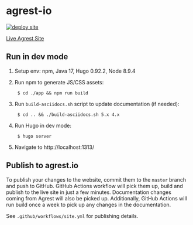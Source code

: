 # agrest-io

[![deploy site](https://github.com/agrestio/agrest-io/workflows/deploy%20site/badge.svg)](https://github.com/agrestio/agrest-io/actions)

[Live Agrest Site](https://agrest.io/)


## Run in dev mode

1. Setup env: npm, Java 17, Hugo 0.92.2, Node 8.9.4

2. Run npm to generate JS/CSS assets:

        $ cd ./app && npm run build
        
3. Run `build-asciidocs.sh` script to update documentation (if needed):

        $ cd .. && ./build-asciidocs.sh 5.x 4.x

4. Run Hugo in dev mode:

        $ hugo server

5. Navigate to http://localhost:1313/


## Publish to agrest.io

To publish your changes to the website, commit them to the `master` branch and push to GitHub. 
GitHub Actions workflow will pick them up, build and publish to the live site in just a few minutes. 
Documentation changes coming from Agrest will also be picked up.
Additionally, GitHub Actions will run build once a week to pick up any changes in the documentation.

See `.github/workflows/site.yml` for publishing details.

